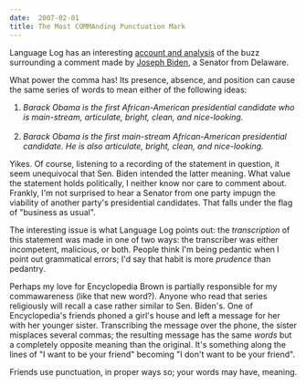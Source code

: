 ```yaml
---
date:  2007-02-01
title: The Most COMMAnding Punctuation Mark
---
```

Language Log has an interesting <a href="http://itre.cis.upenn.edu/~myl/languagelog/archives/004131.html">account and analysis</a> of the buzz surrounding a comment made by <a href="http://biden.senate.gov/">Joseph Biden</a>, a Senator from Delaware.

What power the comma has!  Its presence, absence, and position can cause the same series of words to mean either of the following ideas:
<ol>
	<li><em>Barack Obama is the first African-American presidential candidate who is main-stream, articulate, bright, clean, and nice-looking.</em><br /><br /></li>
	<li><em>Barack Obama is the first main-stream African-American presidential candidate.  He is also articulate, bright, clean, and nice-looking.</em></li>
</ol>
Yikes.  Of course, listening to a recording of the statement in question, it seem unequivocal that Sen. Biden intended the latter meaning.  What value the statement holds politically, I neither know nor care to comment about.  Frankly, I'm not surprised to hear a Senator from one party impugn the viability of another party's presidential candidates.  That falls under the flag of "business as usual".

The interesting issue is what Language Log points out: the <em>transcription</em> of this statement was made in one of two ways: the transcriber was either incompetent, malicious, or both.  People think I'm being pedantic when I point out grammatical errors; I'd say that habit is more <em>prudence</em> than pedantry.

Perhaps my love for Encyclopedia Brown is partially responsible for my commawareness (like that new word?).  Anyone who read that series religiously will recall a case rather similar to Sen. Biden's.  One of Encyclopedia's friends phoned a girl's house and left a message for her with her younger sister.  Transcribing the message over the phone, the sister misplaces several commas; the resulting message has the same <em>words</em> but a completely opposite meaning than the original.  It's something along the lines of "I want to be your friend" becoming "I don't want to be your friend".

Friends use punctuation, in proper ways so; your words may have, meaning.
